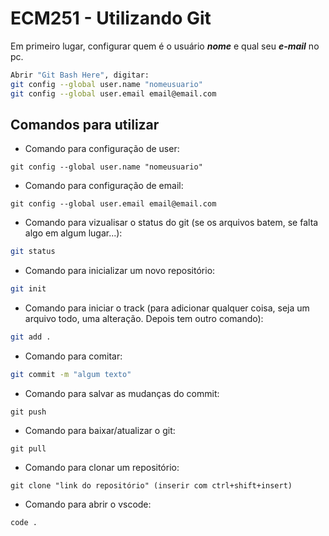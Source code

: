 # ECM251 - Utilizando Git

Em primeiro lugar, configurar quem é o usuário ***nome*** e qual seu ***e-mail*** no pc.
```bash
Abrir "Git Bash Here", digitar:
git config --global user.name "nomeusuario"
git config --global user.email email@email.com
```

## Comandos para utilizar
- Comando para configuração de user:
```
git config --global user.name "nomeusuario"
```

- Comando para configuração de email:
```
git config --global user.email email@email.com
```

- Comando para vizualisar o status do git (se os arquivos batem, se falta algo em algum lugar...):
```bash
git status 
```

- Comando para inicializar um novo repositório:
```bash
git init
```

- Comando para iniciar o track (para adicionar qualquer coisa, seja um arquivo todo, uma alteração. Depois tem outro comando):
```bash
git add .
```

- Comando para comitar:
```bash
git commit -m "algum texto"
```

- Comando para salvar as mudanças do commit:
```
git push
```

- Comando para baixar/atualizar o git:
```
git pull
```

- Comando para clonar um repositório:
```
git clone "link do repositório" (inserir com ctrl+shift+insert)
```

- Comando para abrir o vscode:
```
code .
```
